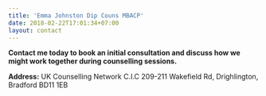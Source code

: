 ```yaml
---
title: 'Emma Johnston Dip Couns MBACP'
date: 2018-02-22T17:01:34+07:00
layout: contact
---
```

**Contact me today to book an initial consultation and discuss how we might work together during counselling sessions.**

**Address:** UK Counselling Network C.I.C 209-211 Wakefield Rd, Drighlington, Bradford BD11 1EB
